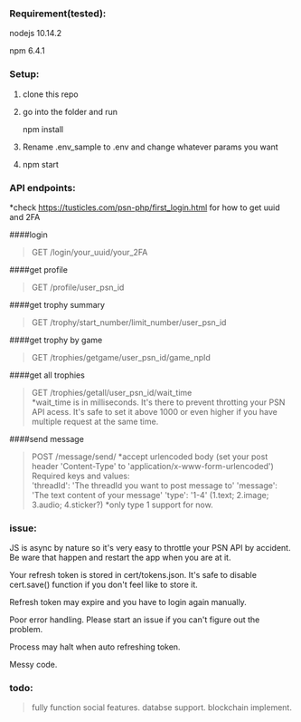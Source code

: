 ### Requirement(tested):
nodejs 10.14.2

npm 6.4.1

### Setup:
1. clone this repo
2. go into the folder and run 

   npm install
3. Rename .env_sample to .env and change whatever params you want
4. npm start


### API endpoints:

*check https://tusticles.com/psn-php/first_login.html for how to get uuid and 2FA

####login 
> GET /login/your_uuid/your_2FA

####get profile                                 
> GET /profile/user_psn_id

####get trophy summary
> GET /trophy/start_number/limit_number/user_psn_id

####get trophy by game
> GET /trophies/getgame/user_psn_id/game_npId

####get all trophies
> GET /trophies/getall/user_psn_id/wait_time     
> *wait_time is in milliseconds. It's there to prevent throtting your PSN API acess. It's safe to set it above 1000 or even higher if you have multiple request at the same time.

####send message
> POST /message/send/
> *accept urlencoded body (set your post header 'Content-Type' to 'application/x-www-form-urlencoded')
> Required keys and values:  
> 'threadId': 'The threadId you want to post message to'
> 'message': 'The text content of your message'
> 'type': '1-4' (1.text; 2.image; 3.audio; 4.sticker?)  *only type 1 support for now.

### issue:

JS is async by nature so it's very easy to throttle your PSN API by accident. Be ware that happen and restart the app when you are at it.

Your refresh token is stored in cert/tokens.json. It's safe to disable cert.save() function if you don't feel like to store it.

Refresh token may expire and you have to login again manually.

Poor error handling. Please start an issue if you can't figure out the problem.

Process may halt when auto refreshing token.

Messy code.


### todo:
> fully function social features.
> databse support.
> blockchain implement.


